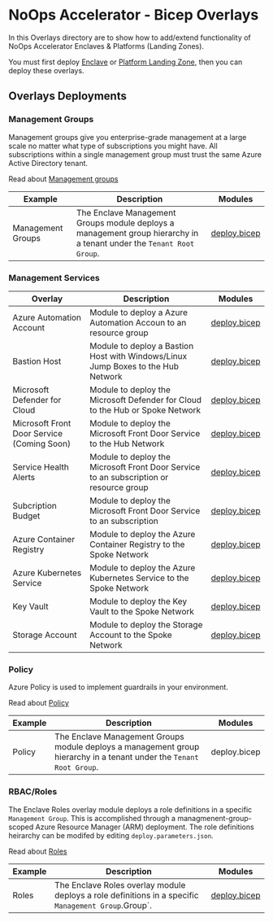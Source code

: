 # NoOps Accelerator - Bicep Overlays

In this Overlays directory are to show how to add/extend functionality of NoOps Accelerator Enclaves & Platforms (Landing Zones).

You must first deploy [Enclave](../../bicep/enclaves/) or [Platform Landing Zone](../../bicep/platforms/), then you can deploy these overlays.

## Overlays Deployments

### Management Groups

Management groups give you enterprise-grade management at a large scale no matter what type of subscriptions you might have. All subscriptions within a single management group must trust the same Azure Active Directory tenant.

Read about [Management groups](../../bicep/overlays/management-groups/readme.md)

| Example | Description | Modules |
| ------- | ----------- | ----------- |
| Management Groups | The Enclave Management Groups module deploys a management group hierarchy in a tenant under the `Tenant Root Group`.| [deploy.bicep](../overlays/management-groups/deploy.bicep) |

### Management Services

| Overlay | Description | Modules |
| ------- | ----------- | ----------- |
Azure Automation Account | Module to deploy a Azure Automation Accoun to an resource group | [deploy.bicep](../overlays/management-services/automation/deploy.bicep)
Bastion Host | Module to deploy a Bastion Host with Windows/Linux Jump Boxes to the Hub Network | [deploy.bicep](../overlays/management-services/bastion/deploy.bicep)
Microsoft Defender for Cloud | Module to deploy the Microsoft Defender for Cloud to the Hub or Spoke Network | [deploy.bicep](../overlays/management-services/defender/deploy.bicep)
Microsoft Front Door Service (Coming Soon) | Module to deploy the Microsoft Front Door Service to the Hub Network | [deploy.bicep](../overlays/management-services/front-door/deploy.bicep)
Service Health Alerts | Module to deploy the Microsoft Front Door Service to an subscription or resource group | [deploy.bicep](../overlays/management-services/service-health/deploy.bicep)
Subcription Budget | Module to deploy the Microsoft Front Door Service to an subscription | [deploy.bicep](../overlays/management-services/subscription-budget/deploy.bicep)
Azure Container Registry | Module to deploy the Azure Container Registry to the Spoke Network | [deploy.bicep](../overlays/management-services/containerRegistry/deploy.bicep)
Azure Kubernetes Service | Module to deploy the Azure Kubernetes Service to the Spoke Network | [deploy.bicep](../overlays/management-services/kubernetesCluster/deploy.bicep)
Key Vault | Module to deploy the Key Vault to the Spoke Network | [deploy.bicep](../overlays/management-services/keyvault/deploy.bicep)
Storage Account | Module to deploy the Storage Account to the Spoke Network | [deploy.bicep](../overlays/management-services/storageAccount/deploy.bicep)

### Policy

Azure Policy is used to implement guardrails in your environment.

Read about [Policy](../overlays/policy/hub-spoke/readme.md)

| Example | Description | Modules |
| ------- | ----------- | ----------- |
| Policy | The Enclave Management Groups module deploys a management group hierarchy in a tenant under the `Tenant Root Group`.| deploy.bicep |

### RBAC/Roles

The Enclave Roles overlay module deploys a role definitions in a specific `Management Group`.  This is accomplished through a managmenent-group-scoped Azure Resource Manager (ARM) deployment.  The role definitions heirarchy can be modifed by editing `deploy.parameters.json`.

Read about [Roles](../overlays/roles/readme.md)

| Example | Description | Modules |
| ------- | ----------- | ----------- |
| Roles | The Enclave Roles overlay module deploys a role definitions in a specific `Management Group`.Group`.| [deploy.bicep](../overlays/roles/deploy.bicep) |
